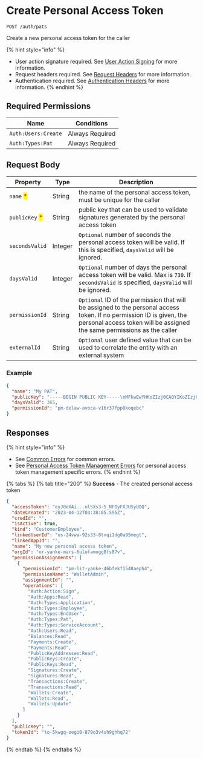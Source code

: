 # Create Personal Access Token

`POST /auth/pats`

Create a new personal access token for the caller

{% hint style="info" %}
* User action signature required. See [User Action Signing](../user-action-signing/) for more information.
* Request headers required. See [Request Headers](../../../advanced-topics/authentication/request-headers.md) for more information.
* Authentication required. See [Authentication Headers](../../../advanced-topics/authentication/request-headers.md#authentication-headers) for more information.
{% endhint %}

## Required Permissions

| Name                | Conditions      |
| ------------------- | --------------- |
| `Auth:Users:Create` | Always Required |
| `Auth:Types:Pat`    | Always Required |

## Request Body

| Property                                       | Type    | Description                                                                                                                                                                                     |
| ---------------------------------------------- | ------- | ----------------------------------------------------------------------------------------------------------------------------------------------------------------------------------------------- |
| `name` <mark style="color:red;">\*</mark>      | String  | the name of the personal access token, must be unique for the caller                                                                                                                            |
| `publicKey` <mark style="color:red;">\*</mark> | String  | public key that can be used to validate signatures generated by the personal access token                                                                                                       |
| `secondsValid`                                 | Integer | `Optional` number of seconds the personal access token will be valid. If this is specified, `daysValid` will be ignored.                                                                        |
| `daysValid`                                    | Integer | `Optional` number of days the personal access token will be valid. Max is `730`. If `secondsValid` is specified, `daysValid` will be ignored.                                                   |
| `permissionId`                                 | String  | `Optional` ID of the permission that will be assigned to the personal access token. If no permission ID is given, the personal access token will be assigned the same permissions as the caller |
| `externalId`                                   | String  | `Optional` user defined value that can be used to correlate the entity with an external system                                                                                                  |

### Example

```json
{
  "name": "My PAT",
  "publicKey": "-----BEGIN PUBLIC KEY-----\nMFkwEwYHKoZIzj0CAQYIKoZIzj0DAQcDQgAEZQt0YI2hdsFNmKJesSkAHldyPLIV\nFLI/AhQ5eGasA7jU8tEXOb6nGvxRaTIXrgZ2NPdk78O8zMqz5u9AekH8jA==\n-----END PUBLIC KEY-----",
  "daysValid": 365,
  "permissionId": "pm-delaw-avoca-v16r37fpp8koqebc"
}
```

## Responses

{% hint style="info" %}
* See [Common Errors](../../errors.md#common-errors) for common errors.
* See [Personal Access Token Management Errors](../../errors.md#personal-access-token-management-errors) for personal access token management specific errors.
{% endhint %}

{% tabs %}
{% tab title="200" %}
**Success** - The created personal access token

```json
{
  "accessToken": "eyJ0eXAi...ulSXs3-5_NFOyFXJUSyUOQ",
  "dateCreated": "2023-04-12T03:38:05.595Z",
  "credId": "",
  "isActive": true,
  "kind": "CustomerEmployee",
  "linkedUserId": "us-24vwa-92s33-8tvqi1dg0a95megt",
  "linkedAppId": "",
  "name": "My new personal access token",
  "orgId": "or-yanke-mars-6ulofamogg8fs87v",
  "permissionAssignments": [
    {
      "permissionId": "pm-lit-yanke-46bfekf1548aeph4",
      "permissionName": "WalletAdmin",
      "assignmentId": "",
      "operations": [
        "Auth:Action:Sign",
        "Auth:Apps:Read",
        "Auth:Types:Application",
        "Auth:Types:Employee",
        "Auth:Types:EndUser",
        "Auth:Types:Pat",
        "Auth:Types:ServiceAccount",
        "Auth:Users:Read",
        "Balances:Read",
        "Payments:Create",
        "Payments:Read",
        "PublicKeyAddresses:Read",
        "PublicKeys:Create",
        "PublicKeys:Read",
        "Signatures:Create",
        "Signatures:Read",
        "Transactions:Create",
        "Transactions:Read",
        "Wallets:Create",
        "Wallets:Read",
        "Wallets:Update"
      ]
    }
  ],
  "publicKey": "",
  "tokenId": "to-5kwgq-oegi0-879o3v4uh9ghhq72"
}
```
{% endtab %}
{% endtabs %}
